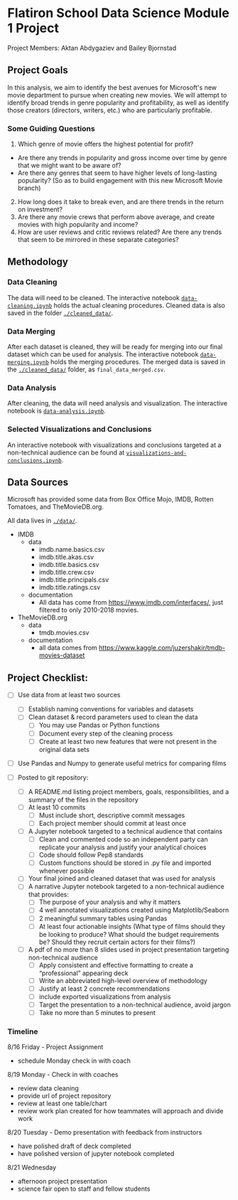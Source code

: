 # Flatiron School Data Science Module 1 Project

Project Members: Aktan Abdygaziev and Bailey Bjornstad


## Project Goals

In this analysis, we aim to identify the best avenues for Microsoft's new movie department to pursue when creating new movies. We will attempt to identify broad trends in genre popularity and profitability, as well as identify those creators (directors, writers, etc.) who are particularly profitable.

### Some Guiding Questions

1. Which genre of movie offers the highest potential for profit?
  - Are there any trends in popularity and gross income over time by genre that we might want to be aware of?
  - Are there any genres that seem to have higher levels of long-lasting popularity? (So as to build engagement with this new Microsoft Movie branch)
2. How long does it take to break even, and are there trends in the return on investment?
3. Are there any movie crews that perform above average, and create movies with high popularity and income?
4. How are user reviews and critic reviews related? Are there any trends that seem to be mirrored in these separate categories?


## Methodology 

### Data Cleaning

The data will need to be cleaned. The interactive notebook [`data-cleaning.ipynb`](./data-cleaning.ipynb) holds the actual cleaning procedures. Cleaned data is also saved in the folder [`./cleaned_data/`](./cleaned_data).

### Data Merging

After each dataset is cleaned, they will be ready for merging into our final dataset which can be used for analysis. The interactive notebook [`data-merging.ipynb`](./data-merging.ipynb) holds the merging procedures. The merged data is saved in the [`./cleaned_data/`](./cleaned_data) folder, as `final_data_merged.csv`.

### Data Analysis

After cleaning, the data will need analysis and visualization. The interactive notebook is [`data-analysis.ipynb`](./data-analysis.ipynb).

### Selected Visualizations and Conclusions

An interactive notebook with visualizations and conclusions targeted at a non-technical audience can be found at [`visualizations-and-conclusions.ipynb`](./visualizations-and-conclusions.ipynb).


## Data Sources

Microsoft has provided some data from Box Office Mojo, IMDB, Rotten Tomatoes, and TheMovieDB.org.

All data lives in [`./data/`](./data).

- IMDB
  - data
    - imdb.name.basics.csv
    - imdb.title.akas.csv
    - imdb.title.basics.csv
    - imdb.title.crew.csv
    - imdb.title.principals.csv
    - imdb.title.ratings.csv
  - documentation
    - All data has come from https://www.imdb.com/interfaces/, just filtered to only 2010-2018 movies.
- TheMovieDB.org
  - data
    - tmdb.movies.csv
  - documentation
    - all data comes from https://www.kaggle.com/juzershakir/tmdb-movies-dataset


## Project Checklist:

 - [ ] Use data from at least two sources
   - [ ] Establish naming conventions for variables and datasets
   - [ ] Clean dataset & record parameters used to clean the data
     - [ ] You may use Pandas or Python functions
     - [ ] Document every step of the cleaning process
     - [ ] Create at least two new features that were not present in the original data sets
 - [ ] Use Pandas and Numpy to generate useful metrics for comparing films

 - [ ] Posted to git repository:
   - [ ] A README.md listing project members, goals, responsibilities, and a summary of the files in the repository
   - [ ] At least 10 commits
     - [ ] Must include short, descriptive commit messages
     - [ ] Each project member should commit at least once
   - [ ] A Jupyter notebook targeted to a technical audience that contains
     - [ ] Clean and commented code so an independent party can replicate your analysis and justify your analytical choices
     - [ ] Code should follow Pep8 standards
     - [ ] Custom functions should be stored in .py file and imported whenever possible
   - [ ] Your final joined and cleaned dataset that was used for analysis
   - [ ] A narrative Jupyter notebook targeted to a non-technical audience that provides:
     - [ ] The purpose of your analysis and why it matters
     - [ ] 4 well annotated visualizations created using Matplotlib/Seaborn
     - [ ] 2 meaningful summary tables using Pandas
     - [ ] At least four actionable insights (What type of films should they be looking to produce? What should the budget requirements be? Should they recruit certain actors for their films?)
   - [ ] A pdf of no more than 8 slides used in project presentation targeting non-technical audience
     - [ ] Apply consistent and effective formatting to create a “professional” appearing deck
     - [ ] Write an abbreviated high-level overview of methodology
     - [ ] Justify at least 2 concrete recommendations 
     - [ ] include exported visualizations from analysis
     - [ ] Target the presentation to a non-technical audience, avoid jargon
     - [ ] Take no more than 5 minutes to present

### Timeline

8/16 Friday - Project Assignment 
 - schedule Monday check in with coach
 
8/19 Monday - Check in with coaches 
 - review data cleaning
 - provide url of project repository
 - review at least one table/chart
 - review work plan created for how teammates will approach and divide work
 
8/20 Tuesday - Demo presentation with feedback from instructors 
 - have polished draft of deck completed
 - have polished version of jupyter notebook completed
 
8/21 Wednesday 
 - afternoon project presentation
 - science fair open to staff and fellow students
